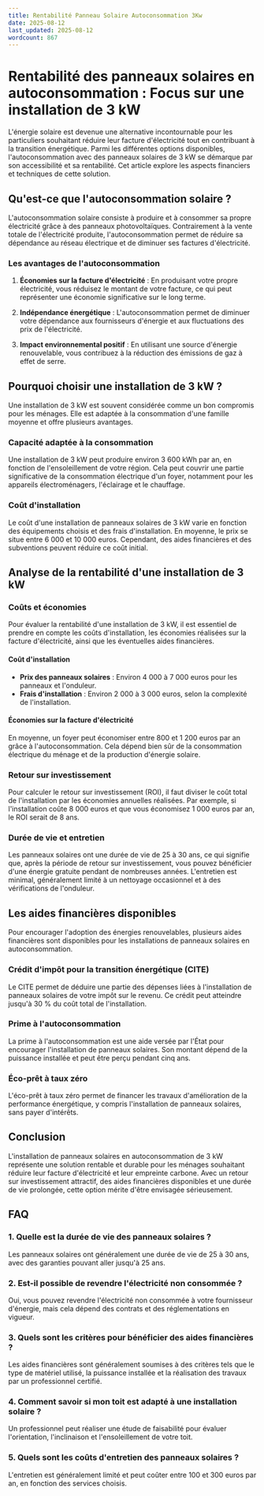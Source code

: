 ```yaml
---
title: Rentabilité Panneau Solaire Autoconsommation 3Kw
date: 2025-08-12
last_updated: 2025-08-12
wordcount: 867
---
```


# Rentabilité des panneaux solaires en autoconsommation : Focus sur une installation de 3 kW

L'énergie solaire est devenue une alternative incontournable pour les particuliers souhaitant réduire leur facture d'électricité tout en contribuant à la transition énergétique. Parmi les différentes options disponibles, l'autoconsommation avec des panneaux solaires de 3 kW se démarque par son accessibilité et sa rentabilité. Cet article explore les aspects financiers et techniques de cette solution.

## Qu'est-ce que l'autoconsommation solaire ?

L'autoconsommation solaire consiste à produire et à consommer sa propre électricité grâce à des panneaux photovoltaïques. Contrairement à la vente totale de l'électricité produite, l'autoconsommation permet de réduire sa dépendance au réseau électrique et de diminuer ses factures d'électricité.

### Les avantages de l'autoconsommation

1. **Économies sur la facture d'électricité** : En produisant votre propre électricité, vous réduisez le montant de votre facture, ce qui peut représenter une économie significative sur le long terme.
  
2. **Indépendance énergétique** : L'autoconsommation permet de diminuer votre dépendance aux fournisseurs d'énergie et aux fluctuations des prix de l'électricité.

3. **Impact environnemental positif** : En utilisant une source d'énergie renouvelable, vous contribuez à la réduction des émissions de gaz à effet de serre.

## Pourquoi choisir une installation de 3 kW ?

Une installation de 3 kW est souvent considérée comme un bon compromis pour les ménages. Elle est adaptée à la consommation d'une famille moyenne et offre plusieurs avantages.

### Capacité adaptée à la consommation

Une installation de 3 kW peut produire environ 3 600 kWh par an, en fonction de l'ensoleillement de votre région. Cela peut couvrir une partie significative de la consommation électrique d'un foyer, notamment pour les appareils électroménagers, l'éclairage et le chauffage.

### Coût d'installation

Le coût d'une installation de panneaux solaires de 3 kW varie en fonction des équipements choisis et des frais d'installation. En moyenne, le prix se situe entre 6 000 et 10 000 euros. Cependant, des aides financières et des subventions peuvent réduire ce coût initial.

## Analyse de la rentabilité d'une installation de 3 kW

### Coûts et économies

Pour évaluer la rentabilité d'une installation de 3 kW, il est essentiel de prendre en compte les coûts d'installation, les économies réalisées sur la facture d'électricité, ainsi que les éventuelles aides financières.

#### Coût d'installation

- **Prix des panneaux solaires** : Environ 4 000 à 7 000 euros pour les panneaux et l'onduleur.
- **Frais d'installation** : Environ 2 000 à 3 000 euros, selon la complexité de l'installation.

#### Économies sur la facture d'électricité

En moyenne, un foyer peut économiser entre 800 et 1 200 euros par an grâce à l'autoconsommation. Cela dépend bien sûr de la consommation électrique du ménage et de la production d'énergie solaire.

### Retour sur investissement

Pour calculer le retour sur investissement (ROI), il faut diviser le coût total de l'installation par les économies annuelles réalisées. Par exemple, si l'installation coûte 8 000 euros et que vous économisez 1 000 euros par an, le ROI serait de 8 ans. 

### Durée de vie et entretien

Les panneaux solaires ont une durée de vie de 25 à 30 ans, ce qui signifie que, après la période de retour sur investissement, vous pouvez bénéficier d'une énergie gratuite pendant de nombreuses années. L'entretien est minimal, généralement limité à un nettoyage occasionnel et à des vérifications de l'onduleur.

## Les aides financières disponibles

Pour encourager l'adoption des énergies renouvelables, plusieurs aides financières sont disponibles pour les installations de panneaux solaires en autoconsommation.

### Crédit d'impôt pour la transition énergétique (CITE)

Le CITE permet de déduire une partie des dépenses liées à l'installation de panneaux solaires de votre impôt sur le revenu. Ce crédit peut atteindre jusqu'à 30 % du coût total de l'installation.

### Prime à l'autoconsommation

La prime à l'autoconsommation est une aide versée par l'État pour encourager l'installation de panneaux solaires. Son montant dépend de la puissance installée et peut être perçu pendant cinq ans.

### Éco-prêt à taux zéro

L'éco-prêt à taux zéro permet de financer les travaux d'amélioration de la performance énergétique, y compris l'installation de panneaux solaires, sans payer d'intérêts.

## Conclusion

L'installation de panneaux solaires en autoconsommation de 3 kW représente une solution rentable et durable pour les ménages souhaitant réduire leur facture d'électricité et leur empreinte carbone. Avec un retour sur investissement attractif, des aides financières disponibles et une durée de vie prolongée, cette option mérite d'être envisagée sérieusement.

## FAQ

### 1. Quelle est la durée de vie des panneaux solaires ?

Les panneaux solaires ont généralement une durée de vie de 25 à 30 ans, avec des garanties pouvant aller jusqu'à 25 ans.

### 2. Est-il possible de revendre l'électricité non consommée ?

Oui, vous pouvez revendre l'électricité non consommée à votre fournisseur d'énergie, mais cela dépend des contrats et des réglementations en vigueur.

### 3. Quels sont les critères pour bénéficier des aides financières ?

Les aides financières sont généralement soumises à des critères tels que le type de matériel utilisé, la puissance installée et la réalisation des travaux par un professionnel certifié.

### 4. Comment savoir si mon toit est adapté à une installation solaire ?

Un professionnel peut réaliser une étude de faisabilité pour évaluer l'orientation, l'inclinaison et l'ensoleillement de votre toit.

### 5. Quels sont les coûts d'entretien des panneaux solaires ?

L'entretien est généralement limité et peut coûter entre 100 et 300 euros par an, en fonction des services choisis.